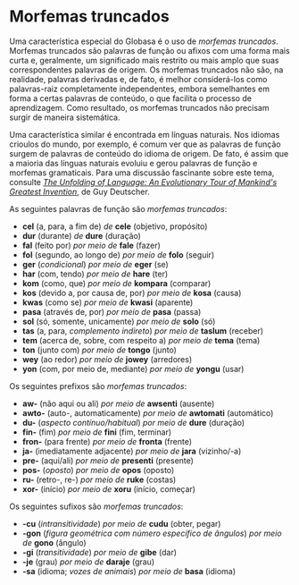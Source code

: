 <h1>Morfemas truncados</h1>
<p>
</p>
<p>Uma característica especial do Globasa é o uso de <em>morfemas truncados</em>. Morfemas truncados são palavras de
	função ou afixos com uma forma mais curta e, geralmente, um significado mais restrito ou mais amplo que suas
	correspondentes palavras de origem. Os morfemas truncados não são, na realidade, palavras derivadas e, de fato, é
	melhor considerá-los como palavras-raiz completamente independentes, embora semelhantes em forma a certas palavras
	de conteúdo, o que facilita o processo de aprendizagem. Como resultado, os morfemas truncados não precisam surgir de
	maneira sistemática.</p>
<p>Uma característica similar é encontrada em línguas naturais. Nos idiomas crioulos do mundo, por exemplo, é comum ver
	que as palavras de função surgem de palavras de conteúdo do idioma de origem. De fato, é assim que a maioria das
	línguas naturais evoluiu e gerou palavras de função e morfemas gramaticais. Para uma discussão fascinante sobre este
	tema, consulte <a
		href="https://www.amazon.com/Unfolding-Language-Evolutionary-Mankinds-Invention/dp/0805080120/ref=sr_1_1"><em>The
			Unfolding of Language: An Evolutionary Tour of Mankind's Greatest Invention</em></a>, de Guy Deutscher.</p>
<p>As seguintes palavras de função são <em>morfemas truncados</em>:</p>
<ul>
	<li><strong>cel</strong> (a, para, a fim de) <em>de</em> <strong>cele</strong> (objetivo, propósito)</li>
	<li><strong>dur</strong> (durante) <em>de</em> <strong>dure</strong> (duração)</li>
	<li><strong>fal</strong> (feito por) <em>por meio de</em> <strong>fale</strong> (fazer)</li>
	<li><strong>fol</strong> (segundo, ao longo de) <em>por meio de</em> <strong>folo</strong> (seguir)</li>
	<li><strong>ger</strong> (<em>condicional</em>) <em>por meio de</em> <strong>eger</strong> (se)</li>
	<li><strong>har</strong> (com, tendo) <em>por meio de</em> <strong>hare</strong> (ter)</li>
	<li><strong>kom</strong> (como, que) <em>por meio de</em> <strong>kompara</strong> (comparar)</li>
	<li><strong>kos</strong> (devido a, por causa de, por) <em>por meio de</em> <strong>kosa</strong> (causa)</li>
	<li><strong>kwas</strong> (como se) <em>por meio de</em> <strong>kwasi</strong> (aparente)</li>
	<li><strong>pasa</strong> (através de, por) <em>por meio de</em> <strong>pasa</strong> (passa)</li>
	<li><strong>sol</strong> (só, somente, unicamente) <em>por meio de</em> <strong>solo</strong> (só)</li>
	<li><strong>tas</strong> (a, para, <em>complemento indireto</em>) <em>por meio de</em> <strong>taslum</strong>
		(receber)</li>
	<li><strong>tem</strong> (acerca de, sobre, com respeito a) <em>por meio de</em> <strong>tema</strong> (tema)</li>
	<li><strong>ton</strong> (junto com) <em>por meio de</em> <strong>tongo</strong> (junto)</li>
	<li><strong>wey</strong> (ao redor) <em>por meio de</em> <strong>jowey</strong> (arredores)</li>
	<li><strong>yon</strong> (com, por meio de, mediante) <em>por meio de</em> <strong>yongu</strong> (usar)</li>
</ul>
<p>Os seguintes prefixos são <em>morfemas truncados</em>:</p>
<ul>
	<li><strong>aw-</strong> (não aqui ou ali) <em>por meio de</em> <strong>awsenti</strong> (ausente)</li>
	<li><strong>awto-</strong> (auto-, automaticamente) <em>por meio de</em> <strong>awtomati</strong> (automático)
	</li>
	<li><strong>du-</strong> (<em>aspecto contínuo/habitual</em>) <em>por meio de</em> <strong>dure</strong> (duração)
	</li>
	<li><strong>fin-</strong> (fim) <em>por meio de</em> <strong>fini</strong> (fim, terminar)</li>
	<li><strong>fron-</strong> (para frente) <em>por meio de</em> <strong>fronta</strong> (frente)</li>
	<li><strong>ja-</strong> (imediatamente adjacente) <em>por meio de</em> <strong>jara</strong> (vizinho/-a)</li>
	<li><strong>pre-</strong> (aqui/ali) <em>por meio de</em> <strong>presenti</strong> (presente)</li>
	<li><strong>pos-</strong> (<em>oposto</em>) <em>por meio de</em> <strong>opos</strong> (oposto)</li>
	<li><strong>ru-</strong> (retro-, re-) <em>por meio de</em> <strong>ruke</strong> (costas)</li>
	<li><strong>xor-</strong> (início) <em>por meio de</em> <strong>xoru</strong> (início, começar)</li>
</ul>
<p>Os seguintes sufixos são <em>morfemas truncados</em>:</p>
<ul>
	<li><strong>-cu</strong> (<em>intransitividade</em>) <em>por meio de</em> <strong>cudu</strong> (obter, pegar)</li>
	<li><strong>-gon</strong> (<em>figura geométrica com número específico de ângulos</em>) <em>por meio de</em>
		<strong>gono</strong> (ângulo)
	</li>
	<li><strong>-gi</strong> (<em>transitividade</em>) <em>por meio de</em> <strong>gibe</strong> (dar)</li>
	<li><strong>-je</strong> (grau) <em>por meio de</em> <strong>daraje</strong> (grau)</li>
	<li><strong>-sa</strong> (idioma; <em>vozes de animais</em>) <em>por meio de</em> <strong>basa</strong> (idioma)
	</li>
</ul>
<p></p>
